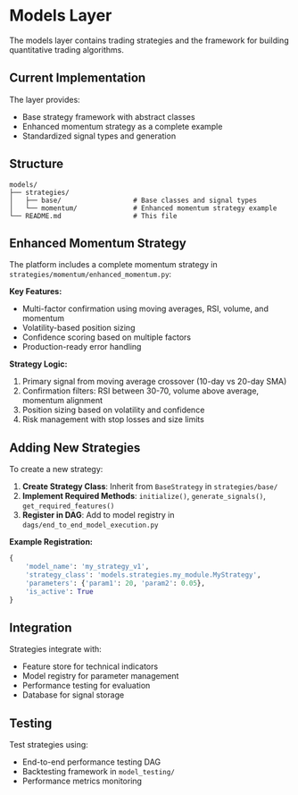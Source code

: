 # Models Layer

The models layer contains trading strategies and the framework for building quantitative trading algorithms.

## Current Implementation

The layer provides:
- Base strategy framework with abstract classes
- Enhanced momentum strategy as a complete example
- Standardized signal types and generation

## Structure

```
models/
├── strategies/
│   ├── base/                  # Base classes and signal types
│   └── momentum/              # Enhanced momentum strategy example
└── README.md                  # This file
```

## Enhanced Momentum Strategy

The platform includes a complete momentum strategy in `strategies/momentum/enhanced_momentum.py`:

**Key Features:**
- Multi-factor confirmation using moving averages, RSI, volume, and momentum
- Volatility-based position sizing
- Confidence scoring based on multiple factors
- Production-ready error handling

**Strategy Logic:**
1. Primary signal from moving average crossover (10-day vs 20-day SMA)
2. Confirmation filters: RSI between 30-70, volume above average, momentum alignment
3. Position sizing based on volatility and confidence
4. Risk management with stop losses and size limits

## Adding New Strategies

To create a new strategy:

1. **Create Strategy Class**: Inherit from `BaseStrategy` in `strategies/base/`
2. **Implement Required Methods**: `initialize()`, `generate_signals()`, `get_required_features()`
3. **Register in DAG**: Add to model registry in `dags/end_to_end_model_execution.py`

**Example Registration:**
```python
{
    'model_name': 'my_strategy_v1',
    'strategy_class': 'models.strategies.my_module.MyStrategy',
    'parameters': {'param1': 20, 'param2': 0.05},
    'is_active': True
}
```

## Integration

Strategies integrate with:
- Feature store for technical indicators
- Model registry for parameter management
- Performance testing for evaluation
- Database for signal storage

## Testing

Test strategies using:
- End-to-end performance testing DAG
- Backtesting framework in `model_testing/`
- Performance metrics monitoring